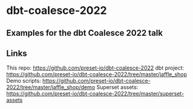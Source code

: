 # dbt-coalesce-2022
## Examples for the dbt Coalesce 2022 talk

## Links
This repo: https://github.com/preset-io/dbt-coalesce-2022
dbt project: https://github.com/preset-io/dbt-coalesce-2022/tree/master/jaffle_shop
Demo scripts: https://github.com/preset-io/dbt-coalesce-2022/tree/master/jaffle_shop/demo
Superset assets: https://github.com/preset-io/dbt-coalesce-2022/tree/master/superset-assets

